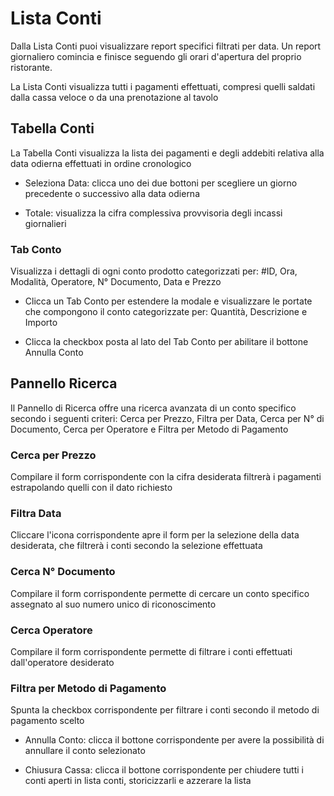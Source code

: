 # Lista Conti

Dalla Lista Conti puoi visualizzare report specifici filtrati per data. Un report giornaliero comincia e finisce seguendo gli orari d'apertura del proprio ristorante.

La Lista Conti visualizza tutti i pagamenti effettuati, compresi quelli saldati dalla cassa veloce o da una prenotazione al tavolo


## Tabella Conti

La Tabella Conti visualizza la lista dei pagamenti e degli addebiti relativa alla data odierna effettuati in ordine cronologico

* Seleziona Data: clicca uno dei due bottoni per scegliere un giorno precedente o successivo alla data odierna

* Totale: visualizza la cifra complessiva provvisoria degli incassi giornalieri

### Tab Conto

Visualizza i dettagli di ogni conto prodotto categorizzati per: #ID, Ora, Modalità, Operatore, N° Documento, Data e Prezzo

* Clicca un Tab Conto per estendere la modale e visualizzare le portate che compongono il conto categorizzate per: Quantità, Descrizione e Importo

* Clicca la checkbox posta al lato del Tab Conto per abilitare il bottone Annulla Conto

## Pannello Ricerca

Il Pannello di Ricerca offre una ricerca avanzata di un conto specifico secondo i seguenti criteri: Cerca per Prezzo, Filtra per Data, Cerca per N° di Documento, Cerca per Operatore e Filtra per Metodo di Pagamento

### Cerca per Prezzo

Compilare il form corrispondente con la cifra desiderata filtrerà i pagamenti estrapolando quelli con il dato richiesto

### Filtra Data

Cliccare l'icona corrispondente apre il form per la selezione della data desiderata, che filtrerà i conti secondo la selezione effettuata

### Cerca N° Documento

Compilare il form corrispondente permette di cercare un conto specifico assegnato al suo numero unico di riconoscimento

### Cerca Operatore

Compilare il form corrispondente permette di filtrare i conti effettuati dall'operatore desiderato

### Filtra per Metodo di Pagamento

Spunta la checkbox corrispondente per filtrare i conti secondo il metodo di pagamento scelto

* Annulla Conto: clicca il bottone corrispondente per avere la possibilità di annullare il conto selezionato

* Chiusura Cassa: clicca il bottone corrispondente per chiudere tutti i conti aperti in lista conti, storicizzarli e azzerare la lista